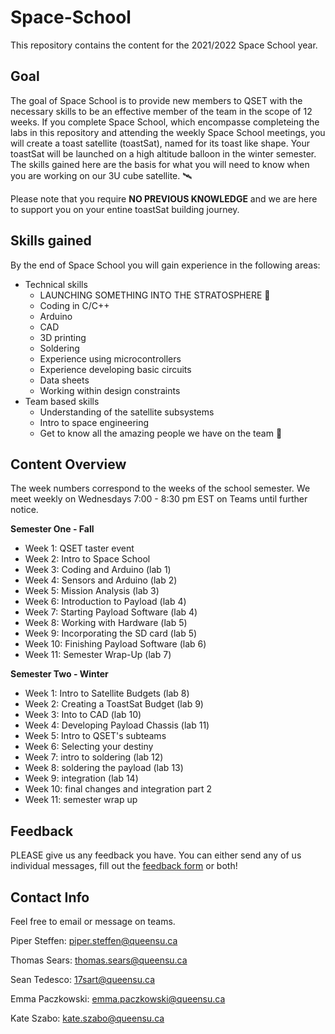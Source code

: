 # Space-School
This repository contains the content for the 2021/2022 Space School year.

## Goal
The goal of Space School is to provide new members to QSET with the necessary skills to be an effective member of the team in the scope of 12 weeks. If you complete Space School, which encompasse completeing the labs in this repository and attending the weekly Space School meetings, you will create a toast satellite (toastSat), named for its toast like shape. Your toastSat will be launched on a high altitude balloon in the winter semester. The skills gained here are the basis for what you will need to know when you are working on our 3U cube satellite. 🛰️

Please note that you require **NO PREVIOUS KNOWLEDGE** and we are here to support you on your entine toastSat building journey. 

## Skills gained
By the end of Space School you will gain experience in the following areas:

- Technical skills
  - LAUNCHING SOMETHING INTO THE STRATOSPHERE :rocket:
  - Coding in C/C++
  - Arduino
  - CAD
  - 3D printing
  - Soldering
  - Experience using microcontrollers
  - Experience developing basic circuits
  - Data sheets
  - Working within design constraints
- Team based skills
  - Understanding of the satellite subsystems
  - Intro to space engineering
  - Get to know all the amazing people we have on the team 🙂

## Content Overview
The week numbers correspond to the weeks of the school semester. We meet weekly on Wednesdays 7:00 - 8:30 pm EST on Teams until further notice. 

**Semester One - Fall** 
- Week 1: QSET taster event
- Week 2: Intro to Space School 
- Week 3: Coding and Arduino (lab 1)
- Week 4: Sensors and Arduino (lab 2)
- Week 5: Mission Analysis (lab 3)
- Week 6: Introduction to Payload (lab 4)
- Week 7: Starting Payload Software (lab 4)
- Week 8: Working with Hardware (lab 5)
- Week 9: Incorporating the SD card (lab 5)
- Week 10: Finishing Payload Software (lab 6)
- Week 11: Semester Wrap-Up (lab 7)

**Semester Two - Winter** 
- Week 1: Intro to Satellite Budgets (lab 8)
- Week 2: Creating a ToastSat Budget (lab 9)
- Week 3: Into to CAD (lab 10)
- Week 4: Developing Payload Chassis (lab 11)
- Week 5: Intro to QSET's subteams
- Week 6: Selecting your destiny 
- Week 7: intro to soldering (lab 12)
- Week 8: soldering the payload (lab 13)
- Week 9: integration (lab 14)
- Week 10: final changes and integration part 2
- Week 11: semester wrap up


## Feedback
PLEASE give us any feedback you have.  You can either send any of us individual messages, fill out the [feedback form](https://forms.gle/ZNMfWeRQVinnbxpEA) or both!

## Contact Info 
Feel free to email or message on teams.

Piper Steffen: piper.steffen@queensu.ca

Thomas Sears: thomas.sears@queensu.ca

Sean Tedesco: 17sart@queensu.ca

Emma Paczkowski: emma.paczkowski@queensu.ca

Kate Szabo: kate.szabo@queensu.ca


